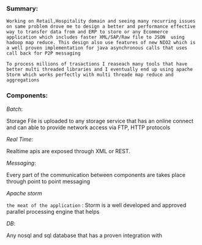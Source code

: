 ### Summary:
   `
    Working on Retail,Hospitality domain and seeing many recurring issues on same problem drove me to design a better and performance effective way to transfer data from and ERP to store or any Ecommerce application which includes faster XML/SAP/Raw file to JSON 
using hadoop map reduce. This design also use features of new NIO2 which is a well proven implementation for java asynchronous calls that uses call back for P2P messaging
   `
   
  `
   To process millions of trasactions I reaseach many tools that have better multi threaded libraries and I eventually end up using apache Storm
   which works perfectly with multi threade map reduce and aggregations
  `

### Components: 

*Batch*:
    
Storage File is uploaded to any storage service that has an online connect and can able to provide network 
access via FTP, HTTP protocols

*Real Time*:

Realtime apis are exposed through XML or REST.

*Messaging*: 

Every part of the communication between components are takes place through point to point messaging

*Apache storm*

``the meat of the application`` : Storm is a well developed and  approved parallel processing engine that helps 

*DB*:

Any nosql and sql database that has a proven integration with 
